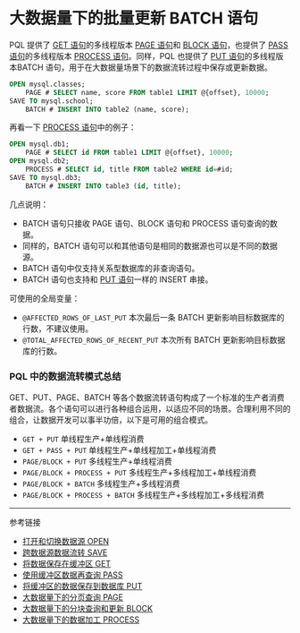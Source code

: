 # 大数据量下的批量更新 BATCH 语句

PQL 提供了 [GET 语句](/pql/get.md)的多线程版本 [PAGE 语句](/pql/page.md)和 [BLOCK 语句](/pql/block.md)，也提供了 [PASS 语句](/pql/pass.md)的多线程版本 [PROCESS 语句](/pql/process.md)。同样，PQL 也提供了 [PUT 语句](/pql/put.md)的多线程版本BATCH 语句，用于在大数据量场景下的数据流转过程中保存或更新数据。

```sql
OPEN mysql.classes;
    PAGE # SELECT name, score FROM table1 LIMIT @{offset}, 10000;
SAVE TO mysql.school;
    BATCH # INSERT INTO table2 (name, score);
```

再看一下 [PROCESS 语句](/pql/process.md)中的例子：

```sql
OPEN mysql.db1;
    PAGE # SELECT id FROM table1 LIMIT @{offset}, 10000;
OPEN mysql.db2;
    PROCESS # SELECT id, title FROM table2 WHERE id=#id;
SAVE TO mysql.db3;
    BATCH # INSERT INTO table3 (id, title);
```
几点说明：

* BATCH 语句只接收 PAGE 语句、BLOCK 语句和 PROCESS 语句查询的数据。
* 同样的，BATCH 语句可以和其他语句是相同的数据源也可以是不同的数据源。
* BATCH 语句中仅支持关系型数据库的非查询语句。
* BATCH 语句也支持和 [PUT 语句](/pql/put.md)一样的 INSERT 串接。

可使用的全局变量：

* `@AFFECTED_ROWS_OF_LAST_PUT` 本次最后一条 BATCH 更新影响目标数据库的行数，不建议使用。
* `@TOTAL_AFFECTED_ROWS_OF_RECENT_PUT` 本次所有 BATCH 更新影响目标数据库的行数。

### PQL 中的数据流转模式总结

GET、PUT、PAGE、BATCH 等各个数据流转语句构成了一个标准的生产者消费者数据流。各个语句可以进行各种组合运用，以适应不同的场景。合理利用不同的组合，让数据开发可以事半功倍，以下是可用的组合模式。

* `GET + PUT`  单线程生产+单线程消费
* `GET + PASS + PUT` 单线程生产+单线程加工+单线程消费
* `PAGE/BLOCK + PUT` 多线程生产+单线程消费
* `PAGE/BLOCK + PROCESS + PUT` 多线程生产+多线程加工+单线程消费
* `PAGE/BLOCK + BATCH` 多线程生产+多线程消费
* `PAGE/BLOCK + PROCESS + BATCH` 多线程生产+多线程加工+多线程消费

---
参考链接

* [打开和切换数据源 OPEN](/pql/open.md)
* [跨数据源数据流转 SAVE](/pql/save.md)
* [将数据保存在缓冲区 GET](/pql/get.md)
* [使用缓冲区数据再查询 PASS](/pql/pass.md)
* [将缓冲区的数据保存到数据库 PUT](/pql/put.md)
* [大数据量下的分页查询 PAGE](/pql/page.md)
* [大数据量下的分块查询和更新 BLOCK](/pql/block.md)
* [大数据量下的数据加工 PROCESS](/pql/process.md)